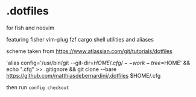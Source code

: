 # .dotfiles
for fish and neovim 

featuring
  fisher
  vim-plug
  fzf
  cargo shell utilities and aliases

scheme taken from https://www.atlassian.com/git/tutorials/dotfiles

`alias config='/usr/bin/git --git-dir=$HOME/.cfg/ --work-tree=$HOME' && 
echo ".cfg" >> .gitignore && 
git clone --bare https://github.com/matthiasdebernardini/.dotfiles $HOME/.cfg

then run `config checkout`
